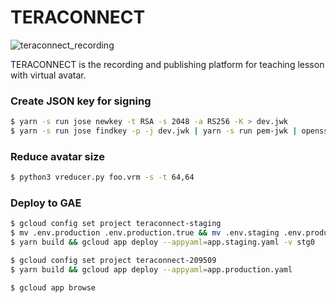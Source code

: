 # TERACONNECT
![teraconnect_recording](https://user-images.githubusercontent.com/15179279/131121553-4138de19-5f13-4c35-9374-90eadbf0ffe2.png)

TERACONNECT is the recording and publishing platform for teaching lesson with virtual avatar.

### Create JSON key for signing

```bash
$ yarn -s run jose newkey -t RSA -s 2048 -a RS256 -K > dev.jwk
$ yarn -s run jose findkey -p -j dev.jwk | yarn -s run pem-jwk | openssl rsa -RSAPublicKey_in -pubout > dev_public.pkcs8
```

### Reduce avatar size
```bash
$ python3 vreducer.py foo.vrm -s -t 64,64
```

### Deploy to GAE

```bash
$ gcloud config set project teraconnect-staging
$ mv .env.production .env.production.true && mv .env.staging .env.production
$ yarn build && gcloud app deploy --appyaml=app.staging.yaml -v stg0

$ gcloud config set project teraconnect-209509
$ yarn build && gcloud app deploy --appyaml=app.production.yaml

$ gcloud app browse
```

